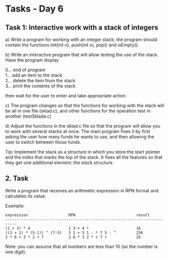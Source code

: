 # Tasks - Day 6
## Task 1: Interactive work with a stack of integers

a) Write a program for working with an integer stack; the program should contain the functions init(int n), push(int x), pop() and isEmpty().

b) Write an interactive program that will allow testing the use of the stack. Have the program display

0… end of program  
1… add an item to the stack  
2… delete the item from the stack  
3… print the contents of the stack  

then wait for the user to enter and take appropriate action.  

 

c) The program changes so that the functions for working with the stack will be all in one file (sklad.c), and other functions for the operation test in another (testSklada.c)

d) Adjust the functions in the sklad.c file so that the program will allow you to work with several stacks at once. The main program fixes it by first asking the user how many funds he wants to use, and then allowing the user to switch between those funds.

Tip: Implement the stack as a structure in which you store the start pointer and the index that marks the top of the stack. It fixes all the features so that they get one additional element: the stack structure.

 

## 2. Task

Write a program that receives an arithmetic expression in RPN format and calculates its value.

 

Example:
```
expression                  RPN                           result
---------------------------------------------------------------------------
(1 + 3) * 4                 1 3 + 4 *                     16
((3 + 1) * (5-1)) ^ (7-5)   3 1 + 5 1 - * 7 5 - ^         256
2 * 6 + 3 * 2 + 7           2 6 * 3 2 * + 7 +             25
```
Note: you can assume that all numbers are less than 10 (so the number is one digit).
